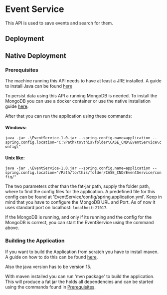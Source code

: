 # Event Service

This API is used to save events and search for them. 

## Deployment
## Native Deployment
### Prerequisites  
The machine running this API needs to have at least a JRE installed. A guide to install Java can be found [here](https://docs.oracle.com/goldengate/1212/gg-winux/GDRAD/java.htm#BGBFJHAB)

To persist data using this API a running MongoDB is needed. To install the MongoDB you can use a docker container or use the native installation guide [here](https://www.mongodb.com/docs/manual/installation/).


After that you can run the application using these commands: 

#### Windows:

`java -jar .\EventService-1.0.jar --spring.config.name=application --spring.config.location="C:\Path\to\this\folder\CASE_CND\EventService\config\"`

#### Unix like:

`java -jar .\EventService-1.0.jar --spring.config.name=application --spring.config.location="/Path/to/this/folder/CASE_CND/EventService/config/"`

The two parameters other than the fat-jar path, supply the folder path, where to find the config files for the application.
A predefined file for this config can be found at 'EventService/config/spring.application.yml'. Keep in mind that you have to configure the MongoDB URL and Port. As of now it uses standard port on localhost: `localhost:27017`.

If the MongoDB is running, and only if its running and the config for the MongoDB is correct, you can start the EventService using the command above.
### Building the Application
If you want to build the Application from scratch you have to install maven. A guide on how to do this can be found [here](https://maven.apache.org/install.html).

Also the java version has to be version 15.

With maven installed you can run 'mvn package' to build the application. This will produce a fat jar the holds all dependencies and can be started using the commands found in [Prerequisites](#prerequisites).


